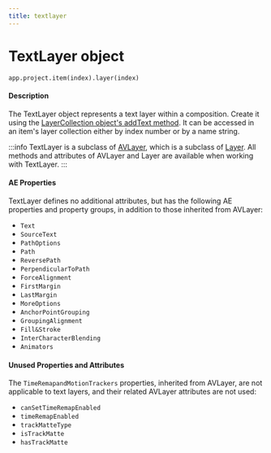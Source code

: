 ```yaml
---
title: textlayer
---
```

# TextLayer object

`app.project.item(index).layer(index)`

#### Description

The TextLayer object represents a text layer within a composition. Create it using the [LayerCollection object's addText method](../layercollection#layercollectionaddtext). It can be accessed in an item's layer collection either by index number or by a name string.

:::info
TextLayer is a subclass of [AVLayer](../avlayer), which is a subclass of [Layer](../layer). All methods and attributes of AVLayer and Layer are available when working with TextLayer.
:::

#### AE Properties

TextLayer defines no additional attributes, but has the following AE properties and property groups, in addition to those inherited from AVLayer:

- `Text`
- `SourceText`
- `PathOptions`
- `Path`
- `ReversePath`
- `PerpendicularToPath`
- `ForceAlignment`
- `FirstMargin`
- `LastMargin`
- `MoreOptions`
- `AnchorPointGrouping`
- `GroupingAlignment`
- `Fill&Stroke`
- `InterCharacterBlending`
- `Animators`

#### Unused Properties and Attributes

The `TimeRemapandMotionTrackers` properties, inherited from AVLayer, are not applicable to text layers, and their related AVLayer attributes are not used:

- `canSetTimeRemapEnabled`
- `timeRemapEnabled`
- `trackMatteType`
- `isTrackMatte`
- `hasTrackMatte`
